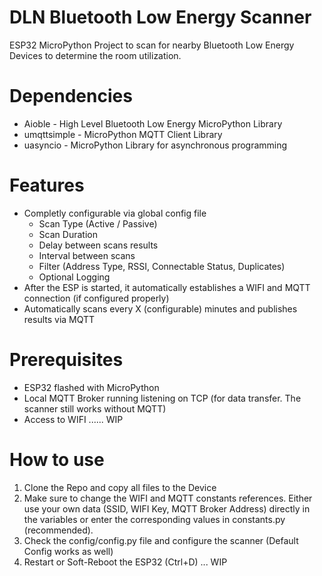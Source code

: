 # DLN Bluetooth Low Energy Scanner
ESP32 MicroPython Project to scan for nearby Bluetooth Low Energy Devices to determine the room utilization.

# Dependencies
- Aioble - High Level Bluetooth Low Energy MicroPython Library
- umqttsimple - MicroPython MQTT Client Library
- uasyncio - MicroPython Library for asynchronous programming  

# Features
- Completly configurable via global config file
    - Scan Type (Active / Passive)
    - Scan Duration
    - Delay between scans results
    - Interval between scans
    - Filter (Address Type, RSSI, Connectable Status, Duplicates)
    - Optional Logging
- After the ESP is started, it automatically establishes a WIFI and MQTT connection (if configured properly)  
- Automatically scans every X (configurable) minutes and publishes results via MQTT 

# Prerequisites
- ESP32 flashed with MicroPython
- Local MQTT Broker running listening on TCP (for data transfer. The scanner still works without MQTT)
- Access to WIFI
...... WIP

# How to use
1. Clone the Repo and copy all files to the Device
2. Make sure to change the WIFI and MQTT constants references. Either use your own data (SSID, WIFI Key, MQTT Broker Address) directly in the variables or enter the corresponding values in constants.py (recommended).
3. Check the config/config.py file and configure the scanner (Default Config works as well)
4. Restart or Soft-Reboot the ESP32 (Ctrl+D)
... WIP


